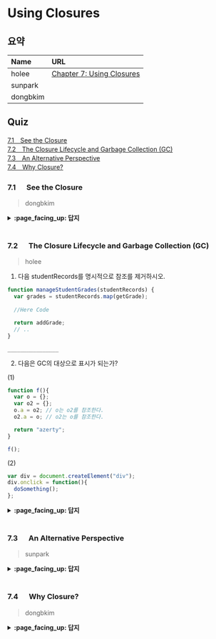 # Using Closures

## 요약
| Name | URL |
|:---|:---|
| holee | [Chapter 7: Using Closures](https://github.com/hochan222/Everything-in-JavaScript/wiki/Chapter-7:-Using-Closures) |
| sunpark |  |
| dongbkim |  |

## Quiz
[7.1　See the Closure](#71---See-the-Closure)<br>
[7.2　The Closure Lifecycle and Garbage Collection (GC)](#72---The-Closure-Lifecycle-and-Garbage-Collection-GC)<br>
[7.3　An Alternative Perspective](#73---An-Alternative-Perspective)<br>
[7.4　Why Closure?](#74---Why-Closure)<br>

### 7.1 　  See the Closure

> dongbkim

<details>
<summary> <b> :page_facing_up: 답지 </b>  </summary>
<div markdown="1">



</div>
</details>
<br>

### 7.2 　  The Closure Lifecycle and Garbage Collection (GC)

> holee

1. 다음 studentRecords를 명시적으로 참조를 제거하시오.

```js
function manageStudentGrades(studentRecords) { 
  var grades = studentRecords.map(getGrade);
  
  //Here Code

  return addGrade;
  // ..
}
```

```________________```

2. 다음은 GC의 대상으로 표시가 되는가?

(1)  

```js
function f(){
  var o = {};
  var o2 = {};
  o.a = o2; // o는 o2를 참조한다.
  o2.a = o; // o2는 o를 참조한다.

  return "azerty";
}

f();
```

(2)  

```js
var div = document.createElement("div");
div.onclick = function(){
  doSomething();
};
```

<details>
<summary> <b> :page_facing_up: 답지 </b>  </summary>
<div markdown="1">

1. 다음 studentRecords를 명시적으로 참조를 제거하시오.

```js
function manageStudentGrades(studentRecords) { 
  var grades = studentRecords.map(getGrade);
  
  // unset `studentRecords` to prevent unwanted 
  // memory retention in the closure 
  studentRecords = null;

  return addGrade;
  // ..
}
```

2. 다음은 GC의 대상으로 표시가 되는가?

```js
function f(){
  var o = {};
  var o2 = {};
  o.a = o2; // o는 o2를 참조한다.
  o2.a = o; // o2는 o를 참조한다.

  return "azerty";
}

f();
```

```js
var div = document.createElement("div");
div.onclick = function(){
  doSomething();
}; // div 오브젝트는 이벤트 핸들러를 'onclick' 속성을 통해 참조한다.
// 이벤트 핸들러의 스코프에도 div 오브젝트가 있으므로 div 오브젝트에 접근할 수 있다. 따라서 이벤트 핸들러도 div 오브젝트를 참조한다.
// 순환이 발생했고 메모리 누수가 일어난다.
```

</div>
</details>
<br>

### 7.3 　  An Alternative Perspective

> sunpark

<details>
<summary> <b> :page_facing_up: 답지 </b>  </summary>
<div markdown="1">



</div>
</details>
<br>

### 7.4 　  Why Closure?

> dongbkim

<details>
<summary> <b> :page_facing_up: 답지 </b>  </summary>
<div markdown="1">



</div>
</details>
<br>
